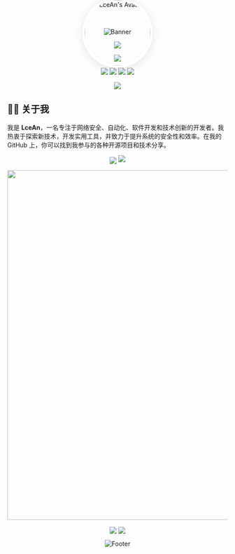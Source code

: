 <!-- 欢迎横幅，包含头像 -->
<p align="center" style="position: relative;">
  <!-- 横幅背景 -->
  <img src="https://capsule-render.vercel.app/api?type=waving&color=timeGradient&height=300&section=header&text=HI%20THERE!&fontSize=90&fontAlign=50&fontAlignY=40&desc=I%20am%20LceAn!&descAlign=50&descSize=30&descAlignY=70&animation=twinkling" alt="Banner">

  <!-- 头像，避免覆盖横幅文字 -->
  <img src="https://avatars.githubusercontent.com/u/63484787?v=4" alt="LceAn's Avatar" width="150" height="150" style="border-radius: 50%; border: 5px solid #fff; box-shadow: 0 4px 20px rgba(0, 0, 0, 0.1); position: absolute; top: 65%; left: 50%; transform: translate(-50%, -50%); z-index: 10;">
</p>

<!-- 技能语言 -->
<p align="center">
  <img src="https://skillicons.dev/icons?i=python,c,cpp,java,go,js,html,css,dotnet&theme=light" />
</p>
<p align="center">
  <img src="https://skillicons.dev/icons?i=django,flask,vue,nodejs,linux,docker,bash&theme=light" />
</p>
  <!-- 社交链接按钮，嵌入到结尾背景上 -->
<div align="center">
    <a href="https://github.com/LceAn"><img src="https://img.shields.io/badge/GitHub-LceAn-blue?logo=github" /></a>
    <a href="https://t.me/TG_orz"><img src="https://img.shields.io/badge/Telegram-LceAn-pink?logo=telegram" /></a>
    <a href="https://twitter.com/LceAn666"><img src="https://img.shields.io/badge/Twitter-LceAn-1DA1F2?logo=twitter" /></a>
    <a href="mailto:admin@lcean.com"><img src="https://img.shields.io/badge/Email-admin%40lcean.com-red?logo=gmail" /></a>
</div>

<!-- 打字效果显示你的专业领域 -->
<p align="center">
  <img src="https://readme-typing-svg.demolab.com?font=Orbitron&size=25&pause=1000&center=true&vCenter=true&random=false&width=600&lines=Cybersecurity%2C+Automation%2C+Software+Development%2C+Tech%20Innovation" />
</p>

<!-- 关于我部分 -->
## 👨‍💻 关于我
我是 **LceAn**，一名专注于网络安全、自动化、软件开发和技术创新的开发者。我热衷于探索新技术，开发实用工具，并致力于提升系统的安全性和效率。在我的 GitHub 上，你可以找到我参与的各种开源项目和技术分享。

<!-- GitHub 统计信息 -->
<p align="center">
  <img align="center" src="https://github-readme-stats.vercel.app/api?username=LceAn&show_icons=true&theme=light&hide_border=true&include_all_commits=true" />
  <img src="https://streak-stats.demolab.com?user=LceAn&theme=light&hide_border=true&date_format=%5BY.%5Dn.j" />
</p>
<p align="center">
  <img width="800" src="https://github-readme-activity-graph.vercel.app/graph?username=LceAn&theme=light&hide_border=true&area=true" />
</p>
<p align="center">
  <img align="center" src="https://stats.justsong.cn/api/github?username=lceAn&theme=light" />  
  <img align="center" src="https://github-readme-stats.vercel.app/api/top-langs/?username=LceAn&theme=light&hide_border=true&layout=donut&langs_count=9" />
</p>


<!-- 结束背景，嵌入社交链接按钮 -->
<p align="center" style="position: relative;">
  <!-- 结束背景 -->
  <img src="https://capsule-render.vercel.app/api?type=waving&color=gradient&height=300&section=footer&text=Thanks%20For%20Visiting%20My%20GitHub!&fontSize=80&fontAlign=50&fontAlignY=30&desc=Keep%20Coding%20and%20Stay%20Safe!&descAlign=50&descSize=30&descAlignY=60&animation=twinkling" alt="Footer">
</p>

